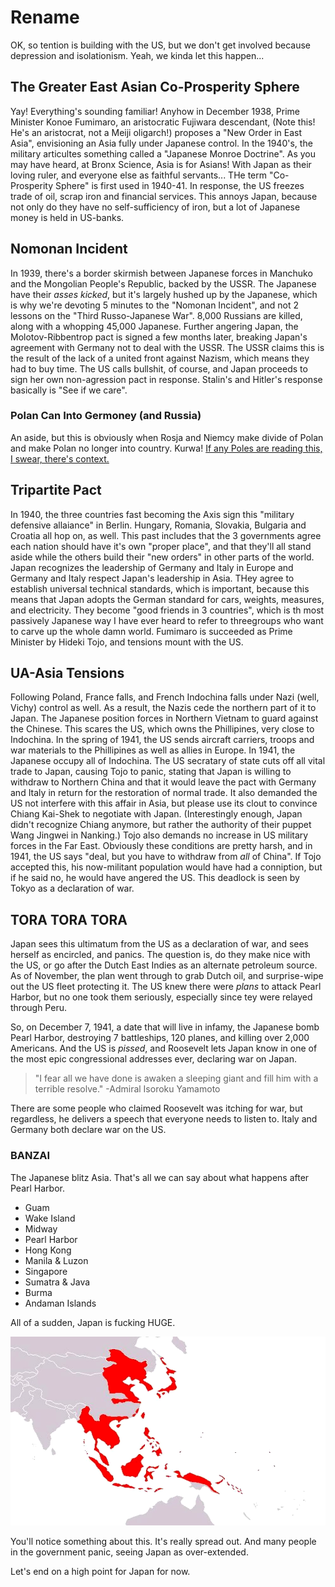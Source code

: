 # Rename

OK, so tention is building with the US, but we don't get involved because depression and isolationism. Yeah, we kinda let this happen...

## The Greater East Asian Co-Prosperity Sphere

Yay! Everything's sounding familiar! Anyhow in December 1938, Prime Minister Konoe Fumimaro, an aristocratic Fujiwara descendant, (Note this! He's an aristocrat, not a Meiji oligarch!) proposes a "New Order in East Asia", envisioning an Asia fully under Japanese control. In the 1940's, the military articultes something called a "Japanese Monroe Doctrine". As you may have heard, at Bronx Science, Asia is for Asians! With Japan as their loving ruler, and everyone else as faithful servants... THe term "Co-Prosperity Sphere" is first used in 1940-41. In response, the US freezes trade of oil, scrap iron and financial services. This annoys Japan, because not only do they have no self-sufficiency of iron, but a lot of Japanese money is held in US-banks.

## Nomonan Incident

In 1939, there's a border skirmish between Japanese forces in Manchuko and the Mongolian People's Republic, backed by the USSR. The Japanese have their *asses kicked*, but it's largely hushed up by the Japanese, which is why we're devoting 5 minutes to the "Nomonan Incident", and not 2 lessons on the "Third Russo-Japanese War". 8,000 Russians are killed, along with a whopping 45,000 Japanese. Further angering Japan, the Molotov-Ribbentrop pact is signed a few months later, breaking Japan's agreement with Germany not to deal with the USSR. The USSR claims this is the result of the lack of a united front against Nazism, which means they had to buy time. The US calls bullshit, of course, and Japan proceeds to sign her own non-agression pact in response. Stalin's and Hitler's response basically is "See if we care".

### Polan Can Into Germoney (and Russia)

An aside, but this is obviously when Rosja and Niemcy make divide of Polan and make Polan no longer into country. Kurwa! [If any Poles are reading this, I swear, there's context.](http://reddit.com/r/polandball)

## Tripartite Pact

In 1940, the three countries fast becoming the Axis sign this "military defensive allaiance" in Berlin. Hungary, Romania, Slovakia, Bulgaria and Croatia all hop on, as well. This past includes that the 3 governments agree each nation should have it's own "proper place", and that they'll all stand aside while the others build their "new orders" in other parts of the world. Japan recognizes the leadership of Germany and Italy in Europe and Germany and Italy respect Japan's leadership in Asia. THey agree to establish universal technical standards, which is important, because this means that Japan adopts the German standard for cars, weights, measures, and electricity. They become "good friends in 3 countries", which is th most passively Japanese way I have ever heard to refer to threegroups who want to carve up the whole damn world. Fumimaro is succeeded as Prime Minister by Hideki Tojo, and tensions mount with the US.

## UA-Asia Tensions

Following Poland, France falls, and French Indochina falls under Nazi (well, Vichy) control as well. As a result, the Nazis cede the northern part of it to Japan. The Japanese position forces in Northern Vietnam to guard against the Chinese. This scares the US, which owns the Phillipines, very close to Indochina. In the spring of 1941, the US sends aircraft carriers, troops and war materials to the Phillipines as well as allies in Europe. In 1941, the Japanese occupy all of Indochina. The US secratary of state cuts off all vital trade to Japan, causing Tojo to panic, stating that Japan is willing to withdraw to Northern China and that it would leave the pact with Germany and Italy in return for the restoration of normal trade. It also demanded the US not interfere with this affair in Asia, but please use its clout to convince Chiang Kai-Shek to negotiate with Japan. (Interestingly enough, Japan didn't recognize Chiang anymore, but rather the authority of their puppet Wang Jingwei in Nanking.) Tojo also demands no increase in US military forces in the Far East. Obviously these conditions are pretty harsh, and in 1941, the US says "deal, but you have to withdraw from *all* of China". If Tojo accepted this, his now-militant population would have had a conniption, but if he said no, he would have angered the US. This deadlock is seen by Tokyo as a declaration of war.

## TORA TORA TORA

Japan sees this ultimatum from the US as a declaration of war, and sees herself as encircled, and panics. The question is, do they make nice with the US, or go after the Dutch East Indies as an alternate petroleum source. As of November, the plan went through to grab Dutch oil, and surprise-wipe out the US fleet protecting it. The US knew there were *plans* to attack Pearl Harbor, but no one took them seriously, especially since tey were relayed through Peru.

So, on December 7, 1941, a date that will live in infamy, the Japanese bomb Pearl Harbor, destroying 7 battleships, 120 planes, and killing over 2,000 Americans. And the US is *pissed*, and Roosevelt lets Japan know in one of the most epic congressional addresses ever, declaring war on Japan.

> "I fear all we have done is awaken a sleeping giant and fill him with a terrible resolve." -Admiral Isoroku Yamamoto

There are some people who claimed Roosevelt was itching for war, but regardless, he delivers a speech that everyone needs to listen to. Italy and Germany both declare war on the US.

### BANZAI

The Japanese blitz Asia. That's all we can say about what happens after Pearl Harbor.

* Guam
* Wake Island
* Midway
* Pearl Harbor
* Hong Kong
* Manila & Luzon
* Singapore
* Sumatra & Java
* Burma
* Andaman Islands

All of a sudden, Japan is fucking HUGE.

![](../res/empire.png)

You'll notice something about this. It's really spread out. And many people in the government panic, seeing Japan as over-extended.

Let's end on a high point for Japan for now.
